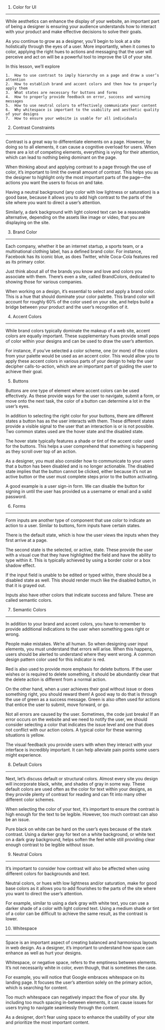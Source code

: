1. Color for UI

---

While aesthetics can enhance the display of your website, an important part of being a designer is ensuring your audience understands how to interact with your product and make effective decisions to solve their goals.

As you continue to grow as a designer, you’ll begin to look at a site holistically through the eyes of a user. More importantly, when it comes to color, applying the right hues to actions and messaging that the user will perceive and act on will be a powerful tool to improve the UI of your site.

In this lesson, we’ll explore

    1.  How to use contrast to imply hierarchy on a page and draw a user’s attention
    2.  How to establish brand and accent colors and then how to properly apply them
    3.  What states are necessary for buttons and forms
    4.  How to properly provide feedback on error, success and warning messages
    5.  How to use neutral colors to effectively communicate your content
    6.  Why whitespace is important to the usability and aesthetic quality of your designs
    7.  How to ensure your website is usable for all individuals

2.  Contrast Constraints

---

Contrast is a great way to differentiate elements on a page. However, by doing so to all elements, it can cause a cognitive overload for users. When there are a lot of competing elements, everything is vying for their attention, which can lead to nothing being dominant on the page.

When thinking about and applying contrast to a page through the use of color, it’s important to limit the overall amount of contrast. This helps you as the designer to highlight only the most important parts of the page—the actions you want the users to focus on and take.

Having a neutral background (any color with low lightness or saturation) is a good base, because it allows you to add high contrast to the parts of the site where you want to direct a user’s attention.

Similarly, a dark background with light colored text can be a reasonable alternative, depending on the assets like image or video, that you are displaying on the site.

3. Brand Color

---

Each company, whether it be an internet startup, a sports team, or a multinational clothing label, has a defined brand color. For instance, Facebook has its iconic blue, as does Twitter, while Coca-Cola features red as its primary color.

Just think about all of the brands you know and love and colors you associate with them. There’s even a site, called BrandColors, dedicated to showing those for various companies.

When working on a design, it’s essential to select and apply a brand color. This is a hue that should dominate your color palette. This brand color will account for roughly 60% of the color used on your site, and helps build a bridge between your product and the user’s recognition of it.

4. Accent Colors

---

While brand colors typically dominate the makeup of a web site, accent colors are equally important. These supplementary hues provide small pops of color within your designs and can be used to draw the user’s attention.

For instance, if you’ve selected a color scheme, one (or more) of the colors from your palette would be used as an accent color. This would allow you to apply these accent colors in various parts of your design to help the user decipher calls-to-action, which are an important part of guiding the user to achieve their goal.

5. Buttons

Buttons are one type of element where accent colors can be used effectively. As these provide ways for the user to navigate, submit a form, or move onto the next task, the color of a button can determine a lot in the user’s eyes.

In addition to selecting the right color for your buttons, there are different states a button has as the user interacts with them. These different states provide a visible signal to the user that an interaction is or is not possible. Two common states used are the hover state and the disabled state.

The hover state typically features a shade or tint of the accent color used for the buttons. This helps a user comprehend that something is happening as they scroll over top of an action.

As a designer, you must also consider how to communicate to your users that a button has been disabled and is no longer actionable. The disabled state implies that the button cannot be clicked, either because it’s not an active button or the user must complete steps prior to the button activating.

A good example is a user sign-in form. We can disable the button for signing in until the user has provided us a username or email and a valid password.

6. Forms

---

Form inputs are another type of component that use color to indicate an action to a user. Similar to buttons, form inputs have certain states.

There is the default state, which is how the user views the inputs when they first arrive at a page.

The second state is the selected, or active, state. These provide the user with a visual cue that they have highlighted the field and have the ability to type within it. This is typically achieved by using a border color or a box shadow effect.

If the input field is unable to be edited or typed within, there should be a disabled state as well. This should render much like the disabled button, in that it is grayed out.

Inputs also have other colors that indicate success and failure. These are called semantic colors.

7. Semantic Colors

---

In addition to your brand and accent colors, you have to remember to provide additional indications to the user when something goes right or wrong.

People make mistakes. We’re all human. So when designing user input elements, you must understand that errors will arise. When this happens, users should be alerted to understand where they went wrong. A common design pattern color used for this indicator is red.

Red is also used to provide more emphasis for delete buttons. If the user wishes or is required to delete something, it should be abundantly clear that the delete action is different from a normal action.

On the other hand, when a user achieves their goal without issue or does something right, you should reward them! A good way to do that is through the use of green as a success message. Green is also often used for actions that entice the user to submit, move forward, or go.

Not all errors are caused by the user. Sometimes, the code just breaks! If an error occurs on the website and we need to notify the user, we should consider selecting a color that indicates the issue level and one that does not conflict with our action colors. A typical color for these warning situations is yellow.

The visual feedback you provide users with when they interact with your interface is incredibly important. It can help alleviate pain points some users might experience.

8. Default Colors

---

Next, let’s discuss default or structural colors. Almost every site you design will incorporate black, white, and shades of gray in some way. These default colors are used often as the color for text within your designs, as they provide plenty of contrast for reading and can fit into many other different color schemes.

When selecting the color of your text, it’s important to ensure the contrast is high enough for the text to be legible. However, too much contrast can also be an issue.

Pure black on white can be hard on the user’s eyes because of the stark contrast. Using a darker gray for text on a white background, or white text on a dark gray background, helps soften the feel while still providing clear enough contrast to be legible without issue.

9. Neutral Colors

---

It’s important to consider how contrast will also be affected when using different colors for backgrounds and text.

Neutral colors, or hues with low lightness and/or saturation, make for good base colors as it allows you to add flourishes to the parts of the site where you want to direct the user’s attention.

For example, similar to using a dark gray with white text, you can use a darker shade of a color with light colored text. Using a medium shade or tint of a color can be difficult to achieve the same result, as the contrast is lower.

10. Whitespace

---

Space is an important aspect of creating balanced and harmonious layouts in web design. As a designer, it’s important to understand how space can enhance as well as hurt your designs.

Whitespace, or negative space, refers to the emptiness between elements. It’s not necessarily white in color, even though, that is sometimes the case.

For example, you will notice that Google embraces whitespace on its landing page. It focuses the user’s attention solely on the primary action, which is searching for content.

Too much whitespace can negatively impact the flow of your site. By including too much spacing in-between elements, it can cause issues for users trying to navigate seamlessly through the content.

As a designer, don’t fear using space to enhance the usability of your site and prioritize the most important content.
